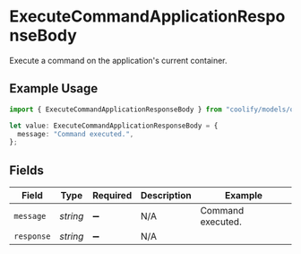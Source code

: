 # ExecuteCommandApplicationResponseBody

Execute a command on the application's current container.

## Example Usage

```typescript
import { ExecuteCommandApplicationResponseBody } from "coolify/models/operations";

let value: ExecuteCommandApplicationResponseBody = {
  message: "Command executed.",
};
```

## Fields

| Field              | Type               | Required           | Description        | Example            |
| ------------------ | ------------------ | ------------------ | ------------------ | ------------------ |
| `message`          | *string*           | :heavy_minus_sign: | N/A                | Command executed.  |
| `response`         | *string*           | :heavy_minus_sign: | N/A                |                    |
